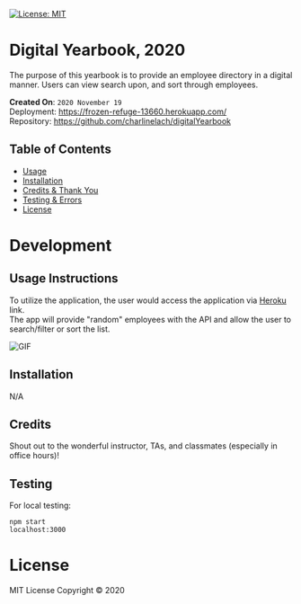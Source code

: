 [![License: MIT](https://img.shields.io/badge/License-MIT-red.svg)](https://opensource.org/licenses/MIT)

# Digital Yearbook, 2020
The purpose of this yearbook is to provide an employee directory in a digital manner. Users can view search upon, and sort through employees.

**Created On**: `2020 November 19`
<br>
Deployment: https://frozen-refuge-13660.herokuapp.com/
<br>
Repository: https://github.com/charlinelach/digitalYearbook

## Table of Contents
* [Usage](#usage)
* [Installation](#installation)
* [Credits & Thank You](#credits)
* [Testing & Errors](#testing)
* [License](#license)

# Development

## Usage Instructions
To utilize the application, the user would access the application via [Heroku](https://frozen-refuge-13660.herokuapp.com/) link.
<br>
The app will provide "random" employees with the API and allow the user to search/filter or sort the list.

![GIF](yearbookGIF.gif)

## Installation
N/A

## Credits
Shout out to the wonderful instructor, TAs, and classmates (especially in office hours)!

## Testing
For local testing:
```
npm start
localhost:3000
```

# License
MIT License Copyright © 2020